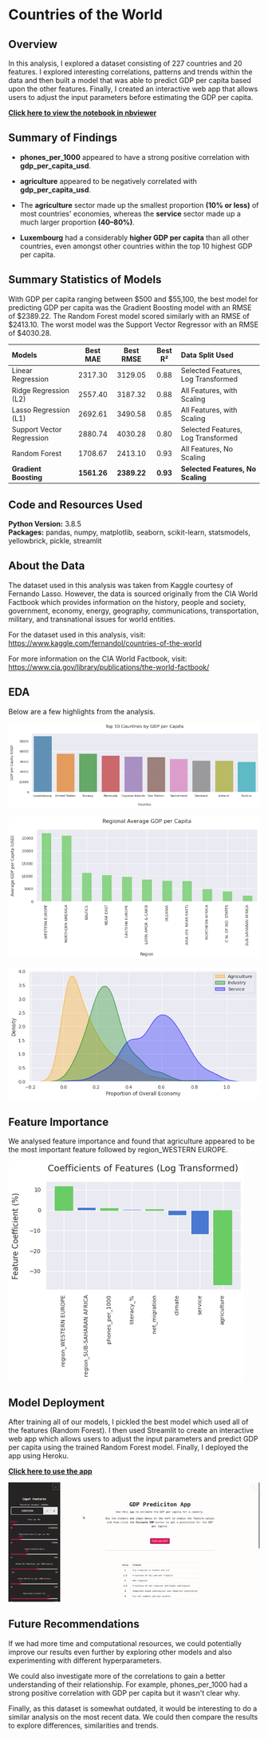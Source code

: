 # Countries of the World

## Overview 
In this analysis, I explored a dataset consisting of 227 countries and 20 features. I explored interesting correlations, patterns and trends within the data and then built a model that was able to predict GDP per capita based upon the other features. Finally, I created an interactive web app that allows users to adjust the input parameters before estimating the GDP per capita.

[**Click here to view the notebook in nbviewer**](https://nbviewer.jupyter.org/github/dan-grant-hunter/Countries_of_the_World/blob/main/countries_of_the_world.ipynb)
 
## Summary of Findings
* **phones_per_1000** appeared to have a strong positive correlation with **gdp_per_capita_usd**.


* **agriculture** appeared to be negatively correlated with **gdp_per_capita_usd**.


* The **agriculture** sector made up the smallest proportion **(10% or less)** of most countries' economies, whereas the **service** sector made up a much larger proportion **(40–80%)**.


* **Luxembourg** had a considerably **higher GDP per capita** than all other countries, even amongst other countries within the top 10 highest GDP per capita.

## Summary Statistics of Models

With GDP per capita ranging between $500 and $55,100, the best model for predicting GDP per capita was the Gradient Boosting model with an RMSE of $2389.22. The Random Forest model scored similarly with an RMSE of $2413.10. The worst model was the Support Vector Regressor with an RMSE of $4030.28.

| Models | Best MAE | Best RMSE | Best R² | Data Split Used |
| :- | :-: | :-: | :-: | :- |
| Linear Regression | 2317.30 | 3129.05 | 0.88 | Selected Features, Log Transformed |
| Ridge Regression (L2) | 2557.40 | 3187.32 | 0.88 | All Features, with Scaling |
| Lasso Regression (L1) | 2692.61 | 3490.58 | 0.85 | All Features, with Scaling |
| Support Vector Regression | 2880.74 | 4030.28 | 0.80 | Selected Features, Log Transformed |
| Random Forest | 1708.67 | 2413.10 | 0.93 | All Features, No Scaling |
| **Gradient Boosting** | **1561.26** | **2389.22** | **0.93** | **Selected Features, No Scaling** |

## Code and Resources Used 
**Python Version:** 3.8.5  
**Packages:** pandas, numpy, matplotlib, seaborn, scikit-learn, statsmodels, yellowbrick, pickle, streamlit 

## About the Data

The dataset used in this analysis was taken from Kaggle courtesy of Fernando Lasso. However, the data is sourced originally from the CIA World Factbook which provides information on the history, people and society, government, economy, energy, geography, communications, transportation, military, and transnational issues for world entities.

For the dataset used in this analysis, visit: https://www.kaggle.com/fernandol/countries-of-the-world

For more information on the CIA World Factbook, visit: https://www.cia.gov/library/publications/the-world-factbook/ 

## EDA

Below are a few highlights from the analysis. 
  
![alt text](images/eda_gdp_countries.png "Top 10 Countries by GDP per capita")  
  
![alt text](images/eda_gdp_region.png "Regions by Highest GDP per capita") 
  
![alt text](images/eda_sectors.png "Sector Proportion of Country Economy") 

## Feature Importance

We analysed feature importance and found that agriculture appeared to be the most important feature followed by region_WESTERN EUROPE.

![alt text](images/feature_importance.png "Feature Importance")

## Model Deployment

After training all of our models, I pickled the best model which used all of the features (Random Forest). I then used Streamlit to create an interactive web app which allows users to adjust the input parameters and predict GDP per capita using the trained Random Forest model. Finally, I deployed the app using Heroku. 

[**Click here to use the app**](https://gdp-predictor-app.herokuapp.com/)

![alt text](app/gdp_prediction_app.gif "GDP per capita Predicition App")

## Future Recommendations

If we had more time and computational resources, we could potentially improve our results even further by exploring other models and also experimenting with different hyperparameters.

We could also investigate more of the correlations to gain a better understanding of their relationship. For example, phones_per_1000 had a strong positive correlation with GDP per capita but it wasn't clear why.

Finally, as this dataset is somewhat outdated, it would be interesting to do a similar analysis on the most recent data. We could then compare the results to explore differences, similarities and trends.
